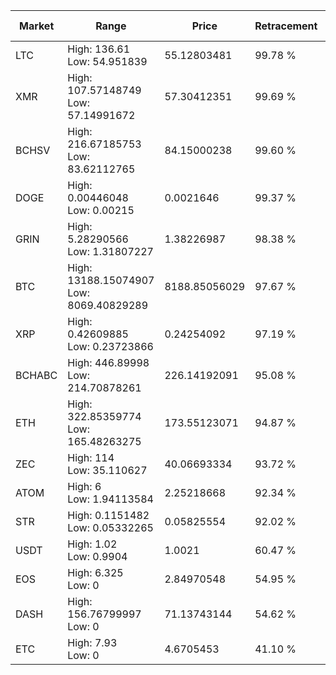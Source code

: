 | Market | Range | Price| Retracement | Doubles to 50% |
| --- | --- | --- | --- | --- |
| LTC | High: 136.61<br />Low: 54.951839 | 55.12803481 | 99.78 % | 1.74 |
| XMR | High: 107.57148749<br />Low: 57.14991672 | 57.30412351 | 99.69 % | 1.44 |
| BCHSV | High: 216.67185753<br />Low: 83.62112765 | 84.15000238 | 99.60 % | 1.78 |
| DOGE | High: 0.00446048<br />Low: 0.00215 | 0.0021646 | 99.37 % | 1.53 |
| GRIN | High: 5.28290566<br />Low: 1.31807227 | 1.38226987 | 98.38 % | 2.39 |
| BTC | High: 13188.15074907<br />Low: 8069.40829289 | 8188.85056029 | 97.67 % | 1.30 |
| XRP | High: 0.42609885<br />Low: 0.23723866 | 0.24254092 | 97.19 % | 1.37 |
| BCHABC | High: 446.89998<br />Low: 214.70878261 | 226.14192091 | 95.08 % | 1.46 |
| ETH | High: 322.85359774<br />Low: 165.48263275 | 173.55123071 | 94.87 % | 1.41 |
| ZEC | High: 114<br />Low: 35.110627 | 40.06693334 | 93.72 % | 1.86 |
| ATOM | High: 6<br />Low: 1.94113584 | 2.25218668 | 92.34 % | 1.76 |
| STR | High: 0.1151482<br />Low: 0.05332265 | 0.05825554 | 92.02 % | 1.45 |
| USDT | High: 1.02<br />Low: 0.9904 | 1.0021 | 60.47 % | 1.00 |
| EOS | High: 6.325<br />Low: 0 | 2.84970548 | 54.95 % | 1.11 |
| DASH | High: 156.76799997<br />Low: 0 | 71.13743144 | 54.62 % | 1.10 |
| ETC | High: 7.93<br />Low: 0 | 4.6705453 | 41.10 % | 0.00 |
